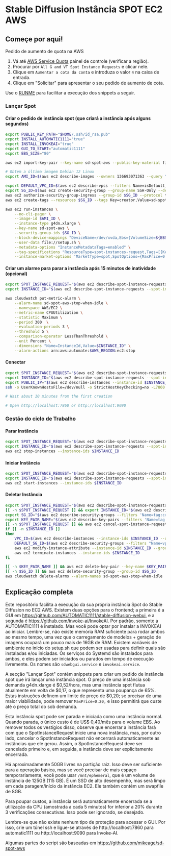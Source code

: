 # Stable Diffusion Instância SPOT EC2 AWS   

## Começe por aqui!

Pedido de aumento de quota na AWS 

1. Vá até [AWS Service Quota](https://us-east-1.console.aws.amazon.com/servicequotas/home/services/ec2/quotas) painel de controle (verificar a região).
3. Procurar por `All G and VT Spot Instance Requests` e clicar nele.
4. Clique em `Aumentar a cota da conta` e introduza o valor `4` na caixa de entrada.
5. Clique em "Solicitar" para apresentar o seu pedido de aumento de cota.


Use o [RUNME](https://github.com/stateful/runme) para facilitar a execução dos snippets a seguir.

### Lançar Spot

#### Criar o pedido de instância spot (que criará a instância após alguns segundos)

```bash {name=criar-instancia}
export PUBLIC_KEY_PATH="$HOME/.ssh/id_rsa.pub"
export INSTALL_AUTOMATIC1111="true"
export INSTALL_INVOKEAI="true"
export GUI_TO_START="automatic1111"
export EBS_SIZE="80"

aws ec2 import-key-pair --key-name sd-spot-aws --public-key-material fileb://${PUBLIC_KEY_PATH} --tag-specifications 'ResourceType=key-pair,Tags=[{Key=creator,Value=sd-spot-aws}]'

# Obtem a última imagem Debian 12 Linux
export AMI_ID=$(aws ec2 describe-images --owners 136693071363 --query "sort_by(Images, &CreationDate)[-1].ImageId" --filters "Name=name,Values=debian-12-amd64-*" | jq -r .)

export DEFAULT_VPC_ID=$(aws ec2 describe-vpcs --filters Name=isDefault,Values=true --query 'Vpcs[0].VpcId' --output text)
export SG_ID=$(aws ec2 create-security-group --group-name SSH-Only --description "Allow SSH from anywhere" --vpc-id $DEFAULT_VPC_ID --query 'GroupId' --output text)
aws ec2 authorize-security-group-ingress --group-id $SG_ID --protocol tcp --port 22 --cidr 0.0.0.0/0
aws ec2 create-tags --resources $SG_ID --tags Key=creator,Value=sd-spot-aws

aws ec2 run-instances \
    --no-cli-pager \
    --image-id $AMI_ID \
    --instance-type g4dn.xlarge \
    --key-name sd-spot-aws \
    --security-group-ids $SG_ID \
    --block-device-mappings "DeviceName=/dev/xvda,Ebs={VolumeSize=${EBS_SIZE},VolumeType=gp3}" \
    --user-data file://setup.sh \
    --metadata-options "InstanceMetadataTags=enabled" \
    --tag-specifications "ResourceType=spot-instances-request,Tags=[{Key=creator,Value=sd-spot-aws}]" "ResourceType=instance,Tags=[{Key=INSTALL_AUTOMATIC1111,Value=$INSTALL_AUTOMATIC1111},{Key=INSTALL_INVOKEAI,Value=$INSTALL_INVOKEAI},{Key=GUI_TO_START,Value=$GUI_TO_START}]" \
    --instance-market-options 'MarketType=spot,SpotOptions={MaxPrice=0.20,SpotInstanceType=persistent,InstanceInterruptionBehavior=stop}'

```

#### Criar um alarme para parar a instância após 15 minutos de inatividade (opcional)

```bash {name=criar-alarme, promptEnv=false}
export SPOT_INSTANCE_REQUEST="$(aws ec2 describe-spot-instance-requests --filters 'Name=tag:creator,Values=sd-spot-aws' 'Name=state,Values=active,open' | jq -r '.SpotInstanceRequests[].SpotInstanceRequestId')"
export INSTANCE_ID="$(aws ec2 describe-spot-instance-requests --spot-instance-request-ids $SPOT_INSTANCE_REQUEST | jq -r '.SpotInstanceRequests[].InstanceId')"

aws cloudwatch put-metric-alarm \
    --alarm-name sd-spot-aws-stop-when-idle \
    --namespace AWS/EC2 \
    --metric-name CPUUtilization \
    --statistic Maximum \
    --period 300  \
    --evaluation-periods 3 \
    --threshold 5 \
    --comparison-operator LessThanThreshold \
    --unit Percent \
    --dimensions "Name=InstanceId,Value=$INSTANCE_ID" \
    --alarm-actions arn:aws:automate:$AWS_REGION:ec2:stop
```

#### Conectar

```bash {name=conectar-via-ssh, promptEnv=false}
export SPOT_INSTANCE_REQUEST="$(aws ec2 describe-spot-instance-requests --filters 'Name=tag:creator,Values=sd-spot-aws' 'Name=state,Values=active,open' | jq -r '.SpotInstanceRequests[].SpotInstanceRequestId')"
export INSTANCE_ID="$(aws ec2 describe-spot-instance-requests --spot-instance-request-ids $SPOT_INSTANCE_REQUEST | jq -r '.SpotInstanceRequests[].InstanceId')"
export PUBLIC_IP="$(aws ec2 describe-instances --instance-id $INSTANCE_ID | jq -r '.Reservations[].Instances[].PublicIpAddress')"
ssh -o UserKnownHostsFile=/dev/null -o StrictHostKeyChecking=no -L7860:localhost:7860 -L9090:localhost:9090 admin@$PUBLIC_IP

# Wait about 10 minutes from the first creation

# Open http://localhost:7860 or http://localhost:9090
```

### Gestão do ciclo de Trabalho

#### Parar Instância

```bash {name=parar-instancia, promptEnv=false}
export SPOT_INSTANCE_REQUEST="$(aws ec2 describe-spot-instance-requests --filters 'Name=tag:creator,Values=sd-spot-aws' 'Name=state,Values=active,open' | jq -r '.SpotInstanceRequests[].SpotInstanceRequestId')"
export INSTANCE_ID="$(aws ec2 describe-spot-instance-requests --spot-instance-request-ids $SPOT_INSTANCE_REQUEST | jq -r '.SpotInstanceRequests[].InstanceId')"
aws ec2 stop-instances --instance-ids $INSTANCE_ID
```

#### Iniciar Instância

```bash {name=iniciar-instancia, promptEnv=false}
export SPOT_INSTANCE_REQUEST="$(aws ec2 describe-spot-instance-requests --filters 'Name=tag:creator,Values=sd-spot-aws' 'Name=state,Values=disabled' | jq -r '.SpotInstanceRequests[].SpotInstanceRequestId')"
export INSTANCE_ID="$(aws ec2 describe-spot-instance-requests --spot-instance-request-ids $SPOT_INSTANCE_REQUEST | jq -r '.SpotInstanceRequests[].InstanceId')"
aws ec2 start-instances --instance-ids $INSTANCE_ID
```

#### Deletar Instância

```bash {name=limpar-tudo, promptEnv=false}
export SPOT_INSTANCE_REQUEST="$(aws ec2 describe-spot-instance-requests --filters 'Name=tag:creator,Values=sd-spot-aws' 'Name=state,Values=active,open,disabled' | jq -r '.SpotInstanceRequests[].SpotInstanceRequestId')"
[[ -n $SPOT_INSTANCE_REQUEST ]] && export INSTANCE_ID="$(aws ec2 describe-spot-instance-requests --spot-instance-request-ids $SPOT_INSTANCE_REQUEST | jq -r '.SpotInstanceRequests[].InstanceId')"
export SG_ID="$(aws ec2 describe-security-groups --filters 'Name=tag:creator,Values=sd-spot-aws' --query 'SecurityGroups[*].GroupId' --output text)"
export KEY_PAIR_NAME="$(aws ec2 describe-key-pairs --filters 'Name=tag:creator,Values=sd-spot-aws' --query 'KeyPairs[0].KeyName' --output text)"
[[ -n $SPOT_INSTANCE_REQUEST ]] && aws ec2 cancel-spot-instance-requests --spot-instance-request-ids $SPOT_INSTANCE_REQUEST
if [[ -n $INSTANCE_ID ]]
then
    VPC_ID=$(aws ec2 describe-instances --instance-ids $INSTANCE_ID --query 'Reservations[0].Instances[0].VpcId' --output text)
    DEFAULT_SG_ID=$(aws ec2 describe-security-groups --filters "Name=vpc-id,Values=$VPC_ID" "Name=group-name,Values=default" --query 'SecurityGroups[0].GroupId' --output text)
    aws ec2 modify-instance-attribute --instance-id $INSTANCE_ID --groups $DEFAULT_SG_ID
    aws ec2 terminate-instances --instance-ids $INSTANCE_ID
fi

[[ -n $KEY_PAIR_NAME ]] && aws ec2 delete-key-pair --key-name $KEY_PAIR_NAME
[[ -n $SG_ID ]] && aws ec2 delete-security-group --group-id $SG_ID
aws cloudwatch delete-alarms --alarm-names sd-spot-aws-stop-when-idle
```

## Explicação completa

Este repositório facilita a execução da sua própria instância Spot do Stable Diffusion no EC2 AWS. Existem duas opções para o frontend; a primeira é a GUI em https://github.com/AUTOMATIC1111/stable-diffusion-webui, e a segunda é https://github.com/invoke-ai/InvokeAI. Por padrão, somente a AUTOMATIC1111 é instalado. Mas você pode optar por instalar a INVOKEAI ao iniciar. Lembre-se,  não existe memória RAM suficiente para rodar ambos ao mesmo tempo, uma vez que o carregamento de modelos + geração de imagens ocupará um pouco mais de 16GB de RAM. Existem variáveis de ambiente no início do setup.sh que podem ser usadas para definir quais são instaladas e/ou iniciadas. Os serviços do Systemd são instalados para ambos, e eles podem ser iniciados ou parados em tempo de execução livremente. Os nomes são `sdwebgui.service` e `invokeai.service`. 

A secção "Lançar Spot" contém snippets para criar um pedido de instância spot que irá lançar uma instância spot. O preço de uma instância sob demanda g4dn.xlarge é $0,52/hora, mas uma instância spot flutua atualmente em volta de $0,17, o que representa uma poupança de 65%. Estas instruções definem um limite de preço de $0,20; se precisar de uma maior viabilidade, pode remover `MaxPrice=0.20,` e isso permitirá que custe até o preço total do sob demanda.

Esta instância spot pode ser parada e iniciada como uma instância normal. Quando parada, o único custo é de US$ 0,40/mês para o volume EBS. Ao remover todos os vestígios disso, observe que encerrar a instância fará com que o SpotInstanceRequest inicie uma nova instância, mas, por outro lado, cancelar o SpotInstanceRequest não encerrará automaticamente as instâncias que ele gerou. Assim, o SpotInstanceRequest deve ser cancelado primeiro e, em seguida, a instância deve ser explicitamente encerrada.

Há aproximadamente 50GB livres na partição raiz. Isso deve ser suficiente para a operação básica, mas se você precisar de mais espaço temporariamente, você pode usar `/mnt/ephemeral`, que é um volume de instância de 125GB (115 GB). É um SSD de alto desempenho, mas será limpo em cada paragem/início da instância EC2. Ele também contém um swapfile de 8GB.

Para poupar custos, a instância será automaticamente encerrada se a utilização da CPU (amostrada a cada 5 minutos) for inferior a 20% durante 3 verificações consecutivas. Isso pode ser ignorado, se desejado.

Lembre-se que não existe nenhum tipo de proteção para acessar o GUI. Por isso, crie um túnel ssh e ligue-se através de http://localhost:7860 para automatic1111 ou http://localhost:9090 para Invoke-AI.

Algumas partes do script são baseadas em https://github.com/mikeage/sd-spot-aws
